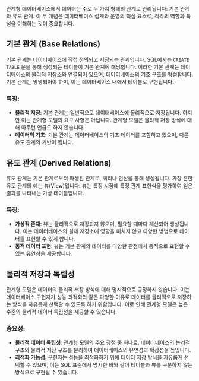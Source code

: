 관계형 데이터베이스에서 데이터는 주로 두 가지 형태의 관계로 관리됩니다: 기본 관계와 유도 관계. 이 두 개념은 데이터베이스 설계와 운영의 핵심 요소로, 각각의 역할과 특성을 이해하는 것이 중요합니다.

## 기본 관계 (Base Relations)

기본 관계는 데이터베이스에 직접 정의되고 저장되는 관계입니다. SQL에서는 `CREATE TABLE` 문을 통해 생성되는 테이블이 기본 관계에 해당합니다. 이러한 기본 관계는 데이터베이스의 물리적 저장소와 연결되어 있으며, 데이터베이스의 기초 구조를 형성합니다. 기본 관계는 명명되어야 하며, 이는 데이터베이스 내에서 테이블로 구현됩니다.

### 특징:
- **물리적 저장**: 기본 관계는 일반적으로 데이터베이스에 물리적으로 저장됩니다. 하지만 이는 관계형 모델의 요구 사항은 아닙니다. 관계형 모델은 물리적 저장 방식에 대해 아무런 언급도 하지 않습니다.
- **데이터의 기초**: 기본 관계는 데이터베이스의 기초 데이터를 포함하고 있으며, 다른 유도 관계의 기반이 됩니다.

## 유도 관계 (Derived Relations)

유도 관계는 기본 관계로부터 파생된 관계로, 쿼리나 연산을 통해 생성됩니다. 가장 흔한 유도 관계의 예는 뷰(View)입니다. 뷰는 특정 시점에 특정 관계 표현식을 평가하여 얻은 결과를 나타내는 가상 테이블입니다.

### 특징:
- **가상적 존재**: 뷰는 물리적으로 저장되지 않으며, 필요할 때마다 계산되어 생성됩니다. 이는 데이터베이스의 실제 저장소에 영향을 미치지 않고 다양한 방법으로 데이터를 표현할 수 있게 합니다.
- **동적 데이터 표현**: 뷰는 기본 관계의 데이터를 다양한 관점에서 동적으로 표현할 수 있는 유연성을 제공합니다.

## 물리적 저장과 독립성

관계형 모델은 데이터의 물리적 저장 방식에 대해 명시적으로 규정하지 않습니다. 이는 데이터베이스 구현자가 성능 최적화와 같은 다양한 이유로 데이터를 물리적으로 저장하는 방식을 자유롭게 선택할 수 있도록 하기 위함입니다. 이로 인해 관계형 모델은 높은 수준의 물리적 데이터 독립성을 제공할 수 있습니다.

### 중요성:
- **물리적 데이터 독립성**: 관계형 모델의 주요 장점 중 하나로, 데이터베이스의 논리적 구조와 물리적 저장 구조를 분리하여 데이터베이스의 유연성과 확장성을 높입니다.
- **최적화 가능성**: 구현자는 성능을 최적화하기 위해 데이터 저장 방식을 자유롭게 선택할 수 있으며, 이는 SQL 표준에서 명시한 바와 같이 테이블과 뷰를 구분하지 않는 방식으로 구현될 수 있습니다.
